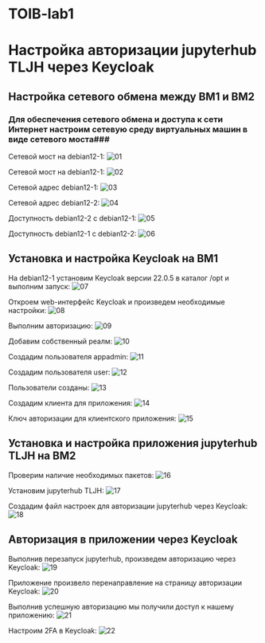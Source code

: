 # TOIB-lab1
# Настройка авторизации jupyterhub TLJH через Keycloak

## Настройка сетевого обмена между ВМ1 и ВМ2 ##

### Для обеспечения сетевого обмена и доступа к сети Интернет настроим сетевую среду виртуальных машин в виде сетевого моста###
Сетевой мост на debian12-1:
![01](https://github.com/alaskase/TOIB-lab1/assets/145039541/5d799486-af3d-4443-a1fb-1bff3073f630)

Сетевой мост на debian12-1:
![02](https://github.com/alaskase/TOIB-lab1/assets/145039541/18b0e5f3-dfb5-4aa6-acd0-ac8f02e3de67)

Сетевой адрес debian12-1:
![03](https://github.com/alaskase/TOIB-lab1/assets/145039541/2ba8a9ea-e498-4054-a2dd-2d28f937d411)

Сетевой адрес debian12-2:
![04](https://github.com/alaskase/TOIB-lab1/assets/145039541/217f113b-a656-4dd2-a85d-eafd48a579db)

Доступность debian12-2 c debian12-1:
![05](https://github.com/alaskase/TOIB-lab1/assets/145039541/229143bb-c23e-48cb-89ab-4d88c27ebfb3)

Доступность debian12-1 c debian12-2:
![06](https://github.com/alaskase/TOIB-lab1/assets/145039541/26a94af6-c282-466c-8862-4e9d6c0c2935)

## Установка и настройка Keycloak на ВМ1 ##
На debian12-1 установим Keycloak версии 22.0.5 в каталог /opt и выполним запуск:
![07](https://github.com/alaskase/TOIB-lab1/assets/145039541/97eda111-b0fb-4895-90fd-b5742d01ff31)

Откроем web-интерфейс Keycloak и произведем необходимые настройки:
![08](https://github.com/alaskase/TOIB-lab1/assets/145039541/3df32091-f5fa-4612-bc01-475303bb2cae)

Выполним авторизацию:
![09](https://github.com/alaskase/TOIB-lab1/assets/145039541/212b16c1-df14-47a3-8123-f14ed6b1cca6)

Добавим собственный реалм:
![10](https://github.com/alaskase/TOIB-lab1/assets/145039541/17f07e27-43a5-47a9-8917-2dc2c039a76a)

Создадим пользователя appadmin:
![11](https://github.com/alaskase/TOIB-lab1/assets/145039541/e8c2722b-5cf9-424d-84e1-811bc802fed2)

Создадим пользователя user:
![12](https://github.com/alaskase/TOIB-lab1/assets/145039541/6b9d7f1b-1ed3-4604-b4e4-7e782943c04e)

Пользователи созданы:
![13](https://github.com/alaskase/TOIB-lab1/assets/145039541/800f190a-6cde-4328-910f-9a97775da550)

Создадим клиента для приложения:
![14](https://github.com/alaskase/TOIB-lab1/assets/145039541/c665403f-3403-4010-8927-dbf8cd56ce9c)

Ключ авторизации для клиентского приложения:
![15](https://github.com/alaskase/TOIB-lab1/assets/145039541/406be48e-d025-446f-9115-b835be354c35)

## Установка и настройка приложения jupyterhub TLJH на ВМ2 ##

Проверим наличие необходимых пакетов:
![16](https://github.com/alaskase/TOIB-lab1/assets/145039541/d7435bbe-b3a7-46a6-a88a-2d944bfdfc02)

Установим jupyterhub TLJH:
![17](https://github.com/alaskase/TOIB-lab1/assets/145039541/83d9cf74-3fcf-49a6-b7ef-591eeb3de0c7)

Создадим файл настроек для авторизации jupyterhub через Keycloak:
![18](https://github.com/alaskase/TOIB-lab1/assets/145039541/40344add-c908-4395-a101-9273b59056af)

## Авторизация в приложении через Keycloak ##
Выполнив перезапуск jupyterhub, произведем авторизацию через Keycloak:
![19](https://github.com/alaskase/TOIB-lab1/assets/145039541/3cc318c3-aa86-4edf-b920-5ce1bd7f1bfe)

Приложение произвело перенаправление на страницу авторизации Keycloak:
![20](https://github.com/alaskase/TOIB-lab1/assets/145039541/266f6ac0-aab0-4c6d-a913-2472004244d2)

Выполнив успешную авторизацию мы получили доступ к нашему приложению:
![21](https://github.com/alaskase/TOIB-lab1/assets/145039541/1f692159-4db1-409a-87a5-d47a9eabbd4e)

Настроим 2FA в Keycloak:
![22](https://github.com/alaskase/TOIB-lab1/assets/145039541/3dc07930-09d3-4e40-b485-cedcd9143e66)









